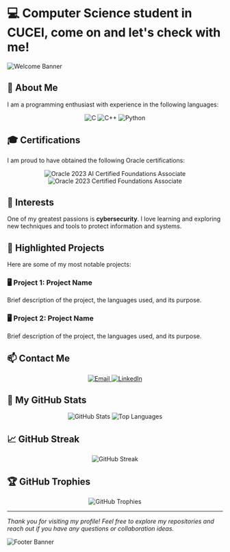 # 💻 **Computer Science student in CUCEI, come on and let's check with me!**

![Welcome Banner](https://raw.githubusercontent.com/yourusername/yourrepo/main/path/to/image.png)

## 📜 **About Me**
I am a programming enthusiast with experience in the following languages:
<div align="center">
  <img src="https://img.shields.io/badge/C-00599C?style=for-the-badge&logo=c&logoColor=white" alt="C">
  <img src="https://img.shields.io/badge/C++-00599C?style=for-the-badge&logo=c%2B%2B&logoColor=white" alt="C++">
  <img src="https://img.shields.io/badge/Python-3776AB?style=for-the-badge&logo=python&logoColor=white" alt="Python">
</div>

## 🎓 **Certifications**
I am proud to have obtained the following Oracle certifications:
<div align="center">
  <img src="https://img.shields.io/badge/Oracle%20Cloud%20Infrastructure-2023%20AI%20Certified%20Foundations%20Associate-red?style=for-the-badge" alt="Oracle 2023 AI Certified Foundations Associate">
  <img src="https://img.shields.io/badge/Oracle%20Cloud%20Infrastructure-2023%20Certified%20Foundations%20Associate-red?style=for-the-badge" alt="Oracle 2023 Certified Foundations Associate">
</div>

## 🔐 **Interests**
One of my greatest passions is **cybersecurity**. I love learning and exploring new techniques and tools to protect information and systems.

## 📂 **Highlighted Projects**
Here are some of my most notable projects:

### 🖥️ **Project 1: Project Name**
Brief description of the project, the languages used, and its purpose.

### 🖥️ **Project 2: Project Name**
Brief description of the project, the languages used, and its purpose.

## 📫 **Contact Me**
<div align="center">
  <a href="mailto:arturo.gonzalez8019@alumnos.udg.mx">
    <img src="https://img.shields.io/badge/Email-D14836?style=for-the-badge&logo=gmail&logoColor=white" alt="Email">
  </a>
  <a href="https://www.linkedin.com/in/said-gonzalez-73a03a21a">
    <img src="https://img.shields.io/badge/LinkedIn-0077B5?style=for-the-badge&logo=linkedin&logoColor=white" alt="LinkedIn">
  </a>
</div>

## 🌟 **My GitHub Stats**
<div align="center">
  <img src="https://github-readme-stats.vercel.app/api?username=MrDeveloper25&show_icons=true&theme=radical" alt="GitHub Stats" />
  <img src="https://github-readme-stats.vercel.app/api/top-langs/?username=MrDeveloper25&layout=compact&theme=radical" alt="Top Languages" />
</div>

## 📈 **GitHub Streak**
<div align="center">
  <img src="https://github-readme-streak-stats.herokuapp.com/?user=MrDeveloper25&theme=radical" alt="GitHub Streak" />
</div>

## 🏆 **GitHub Trophies**
<div align="center">
  <img src="https://github-profile-trophy.vercel.app/?username=MrDeveloper25&theme=radical" alt="GitHub Trophies" />
</div>

---

*Thank you for visiting my profile! Feel free to explore my repositories and reach out if you have any questions or collaboration ideas.*

![Footer Banner](https://via.placeholder.com/1200x200.png?text=Let's+Code+Together!+%7C+Join+Me+on+This+Journey)

